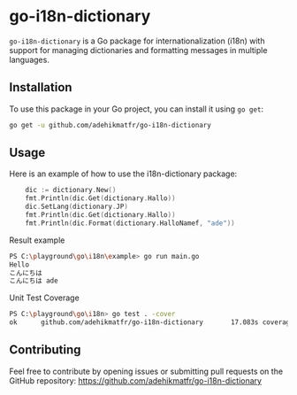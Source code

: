 # go-i18n-dictionary

`go-i18n-dictionary` is a Go package for internationalization (i18n) with support for managing dictionaries and formatting messages in multiple languages.

## Installation

To use this package in your Go project, you can install it using `go get`:

```bash
go get -u github.com/adehikmatfr/go-i18n-dictionary
```

## Usage

Here is an example of how to use the i18n-dictionary package:

```go
    dic := dictionary.New()
	fmt.Println(dic.Get(dictionary.Hallo))
	dic.SetLang(dictionary.JP)
	fmt.Println(dic.Get(dictionary.Hallo))
	fmt.Println(dic.Format(dictionary.HalloNamef, "ade"))
```

Result example

```bash
PS C:\playground\go\i18n\example> go run main.go
Hello
こんにちは
こんにちは ade
```

Unit Test Coverage

```bash
PS C:\playground\go\i18n> go test . -cover
ok      github.com/adehikmatfr/go-i18n-dictionary       17.083s coverage: 92.9% of statements
```

## Contributing

Feel free to contribute by opening issues or submitting pull requests on the GitHub repository: https://github.com/adehikmatfr/go-i18n-dictionary
